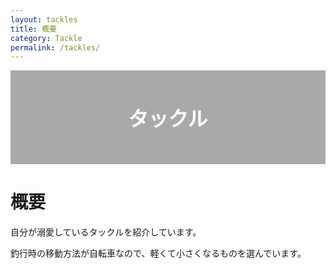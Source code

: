 ```yaml
---
layout: tackles
title: 概要
category: Tackle
permalink: /tackles/
---
```


<div style="justify-content: center;
    height: 150px;
    background-image: url(/images/picture/IMG_5108.jpeg);
background-position: right;
    background-size: cover;
">
<div style="
width: 100%;
display: flex;
align-items: center;
justify-content: center;
    background-color: rgb(12 12 12 / 35%);
    height: 100%;">
<p style="color: #fff; font-size: xx-large; font-weight: 800; margin: 0;">タックル</p>
</div>
</div>

# 概要

自分が溺愛しているタックルを紹介しています。

釣行時の移動方法が自転車なので、軽くて小さくなるものを選んでいます。